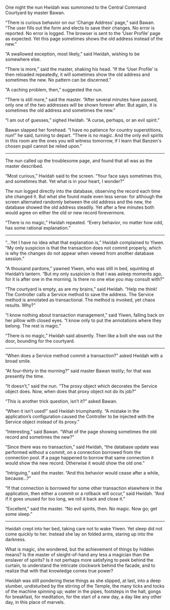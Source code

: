 One night the nun Hwídah was summoned to the Central Command Courtyard by master Bawan.

“There is curious behavior on our ‘Change Address’ page,” said Bawan.  “The user fills out the form and elects to save their changes.  No error is reported.  No error is logged. The browser is sent to the ‘User Profile’ page as expected. Yet this page sometimes shows the old address instead of the new.”

“A swallowed exception, most likely,” said Hwídah, wishing to be somewhere else.

“There is more,” said the master, shaking his head.  “If the ‘User Profile’ is then reloaded repeatedly, it will sometimes show the old address and sometimes the new. No pattern can be discerned.”

“A caching problem, then,” suggested the nun.

“There is still more,” said the master.  “After several minutes have passed, only one of the two addresses will be shown forever after.  But again, it is sometimes the old address and sometimes the new.”

“I am out of guesses,” sighed Hwídah. “A curse, perhaps, or an evil spirit.”

Bawan slapped her forehead.  “I have no patience for country superstitions, nun!” he said, turning to depart.  “There is no magic.  And the only evil spirits in this room are the ones you will witness tomorrow, if I learn that Banzen's chosen pupil cannot be relied upon.”

----------

The nun called up the troublesome page, and found that all was as the master described.

“Most curious,” Hwídah said to the screen.  “Your face says sometimes this, and sometimes that.  Yet what is in your heart, I wonder?”

The nun logged directly into the database, observing the record each time she changed it.  But what she found made even less sense: for although the screen alternated randomly between the old address and the new, the database showed the old address steadily.  Yet after a few minutes both would agree on either the old or new record forevermore.

“There is no magic,” Hwídah repeated.  “Every behavior, no matter how odd, has some rational explanation.”

----------

“...Yet I have no idea what that explanation is,” Hwídah complained to Yíwen.  “My only suspicion is that the transaction does not commit properly, which is why the changes do not appear when viewed from another database session.”

“A thousand pardons,” yawned Yíwen, who was still in bed, squinting at Hwídah’s lantern.  “But my only suspicion is that I was asleep moments ago, for it is after one in the morning.  Is there no one else you may consult with?”

“The courtyard is empty, as are my brains,” said Hwídah. “Help me think!  The Controller calls a Service method to save the address.  The Service method is annotated as transactional.  The method is invoked, yet chaos results. Why?”

“I know nothing about transaction management,” said Yíwen, falling back on her pillow with closed eyes.  “I know only to put the annotations where they belong.  The rest is magic.”

“There is no magic,” Hwídah said absently.  Then like a bolt she was out the door, bounding for the courtyard.

----------

“When does a Service method commit a transaction?” asked Hwídah with a broad smile.

“At four-thirty in the morning?” said master Bawan testily; for that was presently the time.

“It doesn’t,” said the nun.  “The proxy object which decorates the Service object does.  Now, when does that proxy object not do its job?”

“This is another trick question, isn’t it?” asked Bawan.

“When it isn’t used!” said Hwídah triumphantly.  “A mistake in the application’s configuration caused the Controller to be injected with the Service object instead of its proxy.”

“Interesting,” said Bawan.  “What of the page showing sometimes the old record and sometimes the new?”

“Since there was no transaction,” said Hwídah, “the database update was performed without a commit, on a connection borrowed from the connection pool.  If a page happened to borrow that same connection it would show the new record. Otherwise it would show the old one.”

“Intriguing,” said the master.  “And this behavior would cease after a while, because...?”

“If that connection is borrowed for some other transaction elsewhere in the application, then either a commit or a rollback will occur,” said Hwídah.  “And if it goes unused for too long, we roll it back and close it.”

“Excellent,” said the master.  “No evil spirits, then. No magic.  Now go; get some sleep.”

----------

Hwídah crept into her bed, taking care not to wake Yíwen. Yet sleep did not come quickly to her.  Instead she lay on folded arms, staring up into the darkness.

What is magic, she wondered, but the achievement of things by hidden means?  Is the master of sleight-of-hand any less a magician than the enslaver of spirits?  Is it not perhaps more satisfying to peek behind the curtain, to understand the intricate clockwork behind the facade, and to realize that with that knowledge comes true power?

Hwídah was still pondering these things as she slipped, at last, into a deep slumber, undisturbed by the stirring of the Temple, the many ticks and tocks of the machine spinning up; water in the pipes, footsteps in the hall, gongs for breakfast, for meditation, for the start of a new day, a day like any other day, in this place of marvels. 
